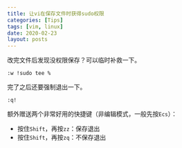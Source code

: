 ```yaml
---
title: 让vi在保存文件时获得sudo权限
categories: [Tips]
tags: [vim, linux]
date: 2020-02-23
layout: posts
---
```


改完文件后发现没权限保存？可以临时补救一下。

<!-- more -->

```
:w !sudo tee %
```

完了之后还要强制退出一下。

```
:q!
```

额外赠送两个非常好用的快捷键（非编辑模式，一般先按`Ecs`）：

- 按住`Shift`，再按`zz`：保存退出
- 按住`Shift`，再按`zq`：不保存退出
